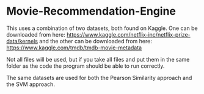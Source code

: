 # Movie-Recommendation-Engine

This uses a combination of two datasets, both found on Kaggle. One can be downloaded from here:
https://www.kaggle.com/netflix-inc/netflix-prize-data/kernels
and the other can be downloaded from here:
https://www.kaggle.com/tmdb/tmdb-movie-metadata

Not all files will be used, but if you take all files and put them in the same folder as the code the program should be able to run correctly.

The same datasets are used for both the Pearson Similarity approach and the SVM approach.
